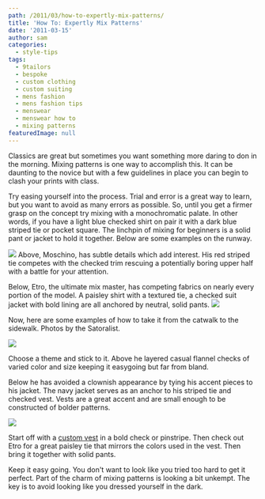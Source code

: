 ```yaml
---
path: /2011/03/how-to-expertly-mix-patterns/
title: 'How To: Expertly Mix Patterns'
date: '2011-03-15'
author: sam
categories:
  - style-tips
tags:
  - 9tailors
  - bespoke
  - custom clothing
  - custom suiting
  - mens fashion
  - mens fashion tips
  - menswear
  - menswear how to
  - mixing patterns
featuredImage: null
---
```

Classics are great but sometimes you want something more daring to don in the morning. Mixing patterns is one way to accomplish this. It can be daunting to the novice but with a few guidelines in place you can begin to clash your prints with class.

Try easing yourself into the process. Trial and error is a great way to learn, but you want to avoid as many errors as possible. So, until you get a firmer grasp on the concept try mixing with a monochromatic palate. In other words, if you have a light blue checked shirt on pair it with a dark blue striped tie or pocket square. The linchpin of mixing for beginners is a solid pant or jacket to hold it together. Below are some examples on the runway.

[![](http://2.bp.blogspot.com/-_qXBYCeJ1tk/TXvRmX37PnI/AAAAAAAAAFo/vW_Qm4r-z04/s320/Moschino.jpg)](http://2.bp.blogspot.com/-_qXBYCeJ1tk/TXvRmX37PnI/AAAAAAAAAFo/vW_Qm4r-z04/s1600/Moschino.jpg)
Above, Moschino, has subtle details which add interest. His red striped tie competes with the checked trim rescuing a potentially boring upper half with a battle for your attention.

Below, Etro, the ultimate mix master, has competing fabrics on nearly every portion of the model. A paisley shirt with a textured tie, a checked suit jacket with bold lining are all anchored by neutral, solid pants.
[![](http://3.bp.blogspot.com/-93YAQZFBqQQ/TXvSHzZqbvI/AAAAAAAAAF4/y7vrkdsh6EM/s320/-4.jpg)](http://3.bp.blogspot.com/-93YAQZFBqQQ/TXvSHzZqbvI/AAAAAAAAAF4/y7vrkdsh6EM/s1600/-4.jpg)

Now, here are some examples of how to take it from the catwalk to the sidewalk. Photos by the Satoralist.

[![](http://1.bp.blogspot.com/-mRCIhSe5oio/TXvSwwNQRRI/AAAAAAAAAGA/41NfoGLFc2c/s320/2008_1205_1.jpg)](http://1.bp.blogspot.com/-mRCIhSe5oio/TXvSwwNQRRI/AAAAAAAAAGA/41NfoGLFc2c/s1600/2008_1205_1.jpg)

Choose a theme and stick to it. Above he layered casual flannel checks of varied color and size keeping it easygoing but far from bland.

Below he has avoided a clownish appearance by tying his accent pieces to his jacket. The navy jacket serves as an anchor to his striped tie and checked vest.
Vests are a great accent and are small enough to be constructed of bolder patterns.

[![](http://4.bp.blogspot.com/-3FQoOJPw5Ac/TXvTI1-PpWI/AAAAAAAAAGI/UapWP0jbHpM/s320/9258Checks%2526stripesWeb.jpg)](http://4.bp.blogspot.com/-3FQoOJPw5Ac/TXvTI1-PpWI/AAAAAAAAAGI/UapWP0jbHpM/s1600/9258Checks%2526stripesWeb.jpg)

Start off with a [custom vest](http://www.9tailors.com) in a bold check or pinstripe. Then check out Etro for a great paisley tie that mirrors the colors used in the vest. Then bring it together with solid pants.

Keep it easy going. You don't want to look like you tried too hard to get it perfect. Part of the charm of mixing patterns is looking a bit unkempt. The key is to avoid looking like you dressed yourself in the dark.